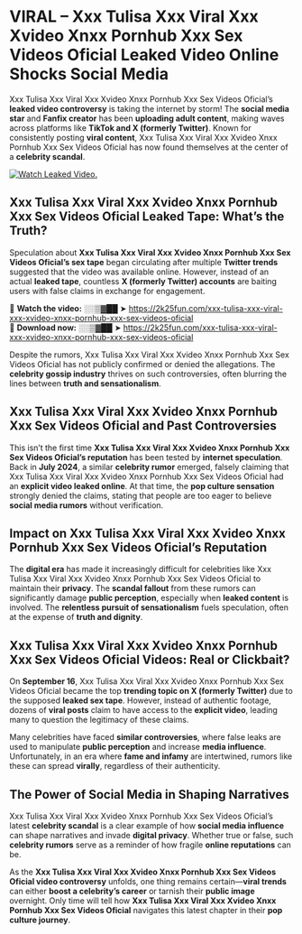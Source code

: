 # VIRAL – Xxx Tulisa Xxx Viral Xxx Xvideo Xnxx Pornhub Xxx Sex Videos Oficial Leaked Video Online Shocks Social Media 

Xxx Tulisa Xxx Viral Xxx Xvideo Xnxx Pornhub Xxx Sex Videos Oficial’s **leaked video controversy** is taking the internet by storm! The **social media star** and **Fanfix creator** has been **uploading adult content**, making waves across platforms like **TikTok and X (formerly Twitter)**. Known for consistently posting **viral content**, Xxx Tulisa Xxx Viral Xxx Xvideo Xnxx Pornhub Xxx Sex Videos Oficial has now found themselves at the center of a **celebrity scandal**.  

[![Watch Leaked Video.](https://miro.medium.com/v2/resize:fit:828/format:webp/1*cilzJN44JGOrTw9NJCrNHA.gif "Watch Leaked Video")](https://2k25fun.com/xxx-tulisa-xxx-viral-xxx-xvideo-xnxx-pornhub-xxx-sex-videos-oficial)

## **Xxx Tulisa Xxx Viral Xxx Xvideo Xnxx Pornhub Xxx Sex Videos Oficial Leaked Tape: What’s the Truth?**  
Speculation about **Xxx Tulisa Xxx Viral Xxx Xvideo Xnxx Pornhub Xxx Sex Videos Oficial’s sex tape** began circulating after multiple **Twitter trends** suggested that the video was available online. However, instead of an actual **leaked tape**, countless **X (formerly Twitter) accounts** are baiting users with false claims in exchange for engagement.  

🔹 **Watch the video:** ░░▒▓██ ➤ https://2k25fun.com/xxx-tulisa-xxx-viral-xxx-xvideo-xnxx-pornhub-xxx-sex-videos-oficial  
🔹 **Download now:** ░░▒▓██ ➤ https://2k25fun.com/xxx-tulisa-xxx-viral-xxx-xvideo-xnxx-pornhub-xxx-sex-videos-oficial  

Despite the rumors, Xxx Tulisa Xxx Viral Xxx Xvideo Xnxx Pornhub Xxx Sex Videos Oficial has not publicly confirmed or denied the allegations. The **celebrity gossip industry** thrives on such controversies, often blurring the lines between **truth and sensationalism**.  

## **Xxx Tulisa Xxx Viral Xxx Xvideo Xnxx Pornhub Xxx Sex Videos Oficial and Past Controversies**  
This isn’t the first time **Xxx Tulisa Xxx Viral Xxx Xvideo Xnxx Pornhub Xxx Sex Videos Oficial’s reputation** has been tested by **internet speculation**. Back in **July 2024**, a similar **celebrity rumor** emerged, falsely claiming that Xxx Tulisa Xxx Viral Xxx Xvideo Xnxx Pornhub Xxx Sex Videos Oficial had an **explicit video leaked online**. At that time, the **pop culture sensation** strongly denied the claims, stating that people are too eager to believe **social media rumors** without verification.  

## **Impact on Xxx Tulisa Xxx Viral Xxx Xvideo Xnxx Pornhub Xxx Sex Videos Oficial’s Reputation**  
The **digital era** has made it increasingly difficult for celebrities like Xxx Tulisa Xxx Viral Xxx Xvideo Xnxx Pornhub Xxx Sex Videos Oficial to maintain their **privacy**. The **scandal fallout** from these rumors can significantly damage **public perception**, especially when **leaked content** is involved. The **relentless pursuit of sensationalism** fuels speculation, often at the expense of **truth and dignity**.  

## **Xxx Tulisa Xxx Viral Xxx Xvideo Xnxx Pornhub Xxx Sex Videos Oficial Videos: Real or Clickbait?**  
On **September 16**, Xxx Tulisa Xxx Viral Xxx Xvideo Xnxx Pornhub Xxx Sex Videos Oficial became the top **trending topic on X (formerly Twitter)** due to the supposed **leaked sex tape**. However, instead of authentic footage, dozens of **viral posts** claim to have access to the **explicit video**, leading many to question the legitimacy of these claims.  

Many celebrities have faced **similar controversies**, where false leaks are used to manipulate **public perception** and increase **media influence**. Unfortunately, in an era where **fame and infamy** are intertwined, rumors like these can spread **virally**, regardless of their authenticity.  

## **The Power of Social Media in Shaping Narratives**  
Xxx Tulisa Xxx Viral Xxx Xvideo Xnxx Pornhub Xxx Sex Videos Oficial’s latest **celebrity scandal** is a clear example of how **social media influence** can shape narratives and invade **digital privacy**. Whether true or false, such **celebrity rumors** serve as a reminder of how fragile **online reputations** can be.  

As the **Xxx Tulisa Xxx Viral Xxx Xvideo Xnxx Pornhub Xxx Sex Videos Oficial video controversy** unfolds, one thing remains certain—**viral trends** can either **boost a celebrity’s career** or tarnish their **public image** overnight. Only time will tell how **Xxx Tulisa Xxx Viral Xxx Xvideo Xnxx Pornhub Xxx Sex Videos Oficial** navigates this latest chapter in their **pop culture journey**. 